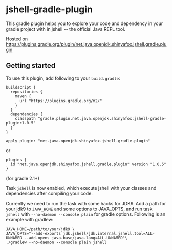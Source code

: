 # jshell-gradle-plugin
This gradle plugin helps you to explore your code and dependency in your gradle project with in jshell -- the official Java REPL tool.

Hosted on https://plugins.gradle.org/plugin/net.java.openjdk.shinyafox.jshell.gradle.plugin

## Getting started
To use this plugin, add following to your `build.gradle`:
```
buildscript {
  repositories {
    maven {
      url "https://plugins.gradle.org/m2/"
    }
  }
  dependencies {
    classpath "gradle.plugin.net.java.openjdk.shinyafox:jshell-gradle-plugin:1.0.5"
  }
}

apply plugin: "net.java.openjdk.shinyafox.jshell.gradle.plugin"
```

or

```
plugins {
  id "net.java.openjdk.shinyafox.jshell.gradle.plugin" version "1.0.5"
}
```
(for gradle 2.1+)

Task `jshell` is now enabled, which execute jshell with your classes and dependencies after compiling your code.

Currently we need to run the task with some hacks for JDK9.
Add a path for your jdk9 to `JAVA_HOME` and some options to JAVA_OPTS, and run task `jshell` with `--no-daemon --console plain` for gradle options.
Following is an example with gradlew:
```
JAVA_HOME=/path/to/your/jdk9 \
JAVA_OPTS="--add-exports jdk.jshell/jdk.internal.jshell.tool=ALL-UNNAMED --add-opens java.base/java.lang=ALL-UNNAMED"\
./gradlew --no-daemon --console plain jshell
```
